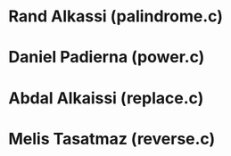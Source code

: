 # Rand Alkassi (palindrome.c)
# Daniel Padierna (power.c)
# Abdal Alkaissi (replace.c)
# Melis Tasatmaz (reverse.c)
